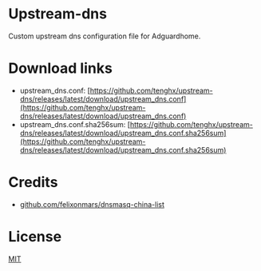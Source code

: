 # Upstream-dns

Custom upstream dns configuration file for Adguardhome.

# Download links

- upstream_dns.conf: [https://github.com/tenghx/upstream-dns/releases/latest/download/upstream_dns.conf](https://github.com/tenghx/upstream-dns/releases/latest/download/upstream_dns.conf)
- upstream_dns.conf.sha256sum: [https://github.com/tenghx/upstream-dns/releases/latest/download/upstream_dns.conf.sha256sum](https://github.com/tenghx/upstream-dns/releases/latest/download/upstream_dns.conf.sha256sum)

# Credits

- [github.com/felixonmars/dnsmasq-china-list](https://github.com/felixonmars/dnsmasq-china-list)

# License

[MIT](https://github.com/tenghx/adh-upstream/blob/master/LICENSE)
